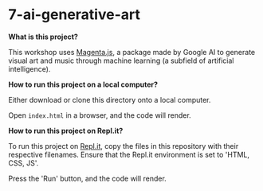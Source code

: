 # 7-ai-generative-art

**What is this project?**

This workshop uses [Magenta.js](https://magenta.tensorflow.org/get-started/), 
a package made by Google AI to generate visual art and music through
machine learning (a subfield of artificial intelligence).

**How to run this project on a local computer?**

Either download or clone this directory onto a local computer.

Open `index.html` in a browser, and the code will render.

**How to run this project on Repl.it?**

To run this project on [Repl.it](https://repl.it), copy the files in this repository 
with their respective filenames. Ensure that the Repl.it environment is set to
'HTML, CSS, JS'. 

Press the 'Run' button, and the code will render.
